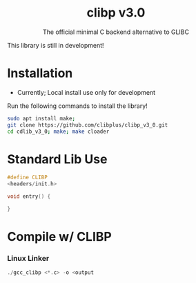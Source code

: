 <div align="center">
	<h1>clibp v3.0</h1>
	<p>The official minimal C backend alternative to GLIBC</p>
</div>

This library is still in development!

# Installation

- Currently; Local install use only for development

Run the following commands to install the library!
```bash
sudo apt install make;
git clone https://github.com/clibplus/clibp_v3_0.git
cd cdlib_v3_0; make; make cloader
```

# Standard Lib Use

```c
#define CLIBP
<headers/init.h>

void entry() {

}
```

# Compile w/ CLIBP

### Linux Linker
```c
./gcc_clibp <*.c> -o <output
```
